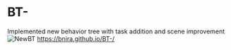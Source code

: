 # BT-
Implemented new behavior tree with task addition and scene improvement
![NewBT](https://github.com/bnira/BT-/assets/141858940/68f09af6-80f1-4eda-b12d-b2541ea6bfe1)
https://bnira.github.io/BT-/
